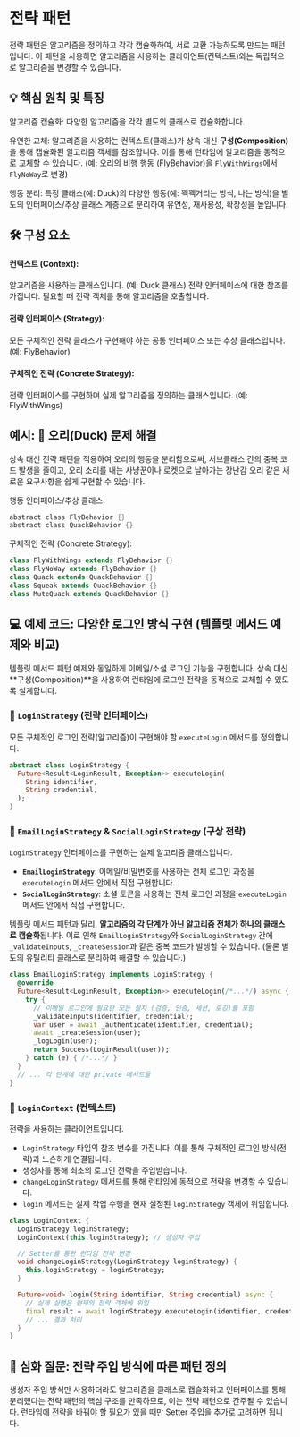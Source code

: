 # 전략 패턴
전략 패턴은 알고리즘을 정의하고 각각 캡슐화하여, 서로 교환 가능하도록 만드는 패턴입니다. 이 패턴을 사용하면 알고리즘을 사용하는 클라이언트(컨텍스트)와는 독립적으로 알고리즘을 변경할 수 있습니다.

## 💡 핵심 원칙 및 특징
알고리즘 캡슐화: 다양한 알고리즘을 각각 별도의 클래스로 캡슐화합니다.

유연한 교체: 알고리즘을 사용하는 컨텍스트(클래스)가 상속 대신 <b>구성(Composition)</b>을 통해 캡슐화된 알고리즘 객체를 참조합니다. 이를 통해 런타임에 알고리즘을 동적으로 교체할 수 있습니다. (예: 오리의 비행 행동 (FlyBehavior)을 `FlyWithWings`에서 `FlyNoWay`로 변경)

행동 분리: 특정 클래스(예: Duck)의 다양한 행동(예: 꽥꽥거리는 방식, 나는 방식)을 별도의 인터페이스/추상 클래스 계층으로 분리하여 유연성, 재사용성, 확장성을 높입니다.

## 🛠️ 구성 요소

#### 컨텍스트 (Context):

알고리즘을 사용하는 클래스입니다. (예: Duck 클래스)
전략 인터페이스에 대한 참조를 가집니다.
필요할 때 전략 객체를 통해 알고리즘을 호출합니다.

#### 전략 인터페이스 (Strategy):

모든 구체적인 전략 클래스가 구현해야 하는 공통 인터페이스 또는 추상 클래스입니다. (예: FlyBehavior)

#### 구체적인 전략 (Concrete Strategy):

전략 인터페이스를 구현하며 실제 알고리즘을 정의하는 클래스입니다. (예: FlyWithWings)


## 예시: 🪿 오리(Duck) 문제 해결
상속 대신 전략 패턴을 적용하여 오리의 행동을 분리함으로써, 서브클래스 간의 중복 코드 발생을 줄이고, 오리 소리를 내는 사냥꾼이나 로켓으로 날아가는 장난감 오리 같은 새로운 요구사항을 쉽게 구현할 수 있습니다.

행동 인터페이스/추상 클래스:

```dart
abstract class FlyBehavior {}
abstract class QuackBehavior {}
```
구체적인 전략 (Concrete Strategy):

```dart
class FlyWithWings extends FlyBehavior {}
class FlyNoWay extends FlyBehavior {}
class Quack extends QuackBehavior {}
class Squeak extends QuackBehavior {}
class MuteQuack extends QuackBehavior {}
```


## 💻 예제 코드: 다양한 로그인 방식 구현 (템플릿 메서드 예제와 비교)
템플릿 메서드 패턴 예제와 동일하게 이메일/소셜 로그인 기능을 구현합니다. 상속 대신 **구성(Composition)**을 사용하여 런타임에 로그인 전략을 동적으로 교체할 수 있도록 설계합니다.

### 📄 `LoginStrategy` (전략 인터페이스)
모든 구체적인 로그인 전략(알고리즘)이 구현해야 할 `executeLogin` 메서드를 정의합니다.

```dart:strategy/lib/login_strategy.dart
abstract class LoginStrategy {
  Future<Result<LoginResult, Exception>> executeLogin(
    String identifier,
    String credential,
  );
}
```

### 📄 `EmailLoginStrategy` & `SocialLoginStrategy` (구상 전략)
`LoginStrategy` 인터페이스를 구현하는 실제 알고리즘 클래스입니다.

- **`EmailLoginStrategy`**: 이메일/비밀번호를 사용하는 전체 로그인 과정을 `executeLogin` 메서드 안에서 직접 구현합니다.
- **`SocialLoginStrategy`**: 소셜 토큰을 사용하는 전체 로그인 과정을 `executeLogin` 메서드 안에서 직접 구현합니다.

템플릿 메서드 패턴과 달리, **알고리즘의 각 단계가 아닌 알고리즘 전체가 하나의 클래스로 캡슐화**됩니다. 이로 인해 `EmailLoginStrategy`와 `SocialLoginStrategy` 간에 `_validateInputs`, `_createSession`과 같은 중복 코드가 발생할 수 있습니다. (물론 별도의 유틸리티 클래스로 분리하여 해결할 수 있습니다.)

```dart:strategy/lib/email_login_strategy.dart
class EmailLoginStrategy implements LoginStrategy {
  @override
  Future<Result<LoginResult, Exception>> executeLogin(/*...*/) async {
    try {
      // 이메일 로그인에 필요한 모든 절차 (검증, 인증, 세션, 로깅)를 포함
      _validateInputs(identifier, credential);
      var user = await _authenticate(identifier, credential);
      await _createSession(user);
      _logLogin(user);
      return Success(LoginResult(user));
    } catch (e) { /*...*/ }
  }
  // ... 각 단계에 대한 private 메서드들
}
```

### 📄 `LoginContext` (컨텍스트)
전략을 사용하는 클라이언트입니다.

- `LoginStrategy` 타입의 참조 변수를 가집니다. 이를 통해 구체적인 로그인 방식(전략)과 느슨하게 연결됩니다.
- 생성자를 통해 최초의 로그인 전략을 주입받습니다.
- `changeLoginStrategy` 메서드를 통해 런타임에 동적으로 전략을 변경할 수 있습니다.
- `login` 메서드는 실제 작업 수행을 현재 설정된 `loginStrategy` 객체에 위임합니다.

```dart:strategy/lib/login_context.dart
class LoginContext {
  LoginStrategy loginStrategy;
  LoginContext(this.loginStrategy); // 생성자 주입

  // Setter를 통한 런타임 전략 변경
  void changeLoginStrategy(LoginStrategy loginStrategy) {
    this.loginStrategy = loginStrategy;
  }

  Future<void> login(String identifier, String credential) async {
    // 실제 실행은 현재의 전략 객체에 위임
    final result = await loginStrategy.executeLogin(identifier, credential);
    // ... 결과 처리
  }
}
```

## 🤔 심화 질문: 전략 주입 방식에 따른 패턴 정의

생성자 주입 방식만 사용하더라도 알고리즘을 클래스로 캡슐화하고 인터페이스를 통해 분리했다는 전략 패턴의 핵심 구조를 만족하므로, 이는 전략 패턴으로 간주될 수 있습니다. 런타임에 전략을 바꿔야 할 필요가 있을 때만 Setter 주입을 추가로 고려하면 됩니다.
